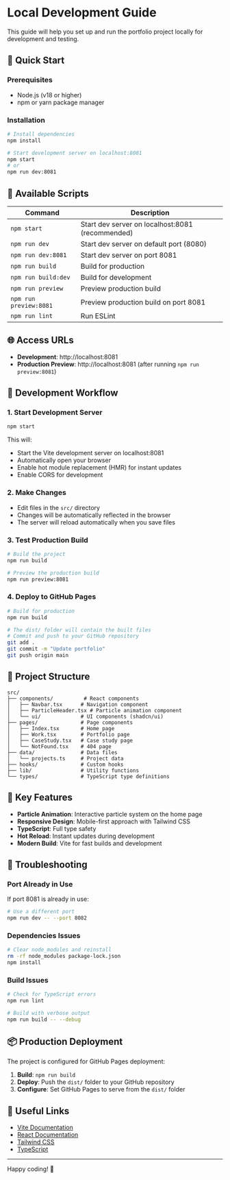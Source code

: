 # Local Development Guide

This guide will help you set up and run the portfolio project locally for development and testing.

## 🚀 Quick Start

### Prerequisites
- Node.js (v18 or higher)
- npm or yarn package manager

### Installation
```bash
# Install dependencies
npm install

# Start development server on localhost:8081
npm start
# or
npm run dev:8081
```

## 📝 Available Scripts

| Command | Description |
|---------|-------------|
| `npm start` | Start dev server on localhost:8081 (recommended) |
| `npm run dev` | Start dev server on default port (8080) |
| `npm run dev:8081` | Start dev server on port 8081 |
| `npm run build` | Build for production |
| `npm run build:dev` | Build for development |
| `npm run preview` | Preview production build |
| `npm run preview:8081` | Preview production build on port 8081 |
| `npm run lint` | Run ESLint |

## 🌐 Access URLs

- **Development**: http://localhost:8081
- **Production Preview**: http://localhost:8081 (after running `npm run preview:8081`)

## 🔧 Development Workflow

### 1. Start Development Server
```bash
npm start
```
This will:
- Start the Vite development server on localhost:8081
- Automatically open your browser
- Enable hot module replacement (HMR) for instant updates
- Enable CORS for development

### 2. Make Changes
- Edit files in the `src/` directory
- Changes will be automatically reflected in the browser
- The server will reload automatically when you save files

### 3. Test Production Build
```bash
# Build the project
npm run build

# Preview the production build
npm run preview:8081
```

### 4. Deploy to GitHub Pages
```bash
# Build for production
npm run build

# The dist/ folder will contain the built files
# Commit and push to your GitHub repository
git add .
git commit -m "Update portfolio"
git push origin main
```

## 📁 Project Structure

```
src/
├── components/          # React components
│   ├── Navbar.tsx      # Navigation component
│   ├── ParticleHeader.tsx # Particle animation component
│   └── ui/             # UI components (shadcn/ui)
├── pages/              # Page components
│   ├── Index.tsx       # Home page
│   ├── Work.tsx        # Portfolio page
│   ├── CaseStudy.tsx   # Case study page
│   └── NotFound.tsx    # 404 page
├── data/               # Data files
│   └── projects.ts     # Project data
├── hooks/              # Custom hooks
├── lib/                # Utility functions
└── types/              # TypeScript type definitions
```

## 🎨 Key Features

- **Particle Animation**: Interactive particle system on the home page
- **Responsive Design**: Mobile-first approach with Tailwind CSS
- **TypeScript**: Full type safety
- **Hot Reload**: Instant updates during development
- **Modern Build**: Vite for fast builds and development

## 🐛 Troubleshooting

### Port Already in Use
If port 8081 is already in use:
```bash
# Use a different port
npm run dev -- --port 8082
```

### Dependencies Issues
```bash
# Clear node_modules and reinstall
rm -rf node_modules package-lock.json
npm install
```

### Build Issues
```bash
# Check for TypeScript errors
npm run lint

# Build with verbose output
npm run build -- --debug
```

## 📦 Production Deployment

The project is configured for GitHub Pages deployment:

1. **Build**: `npm run build`
2. **Deploy**: Push the `dist/` folder to your GitHub repository
3. **Configure**: Set GitHub Pages to serve from the `dist/` folder

## 🔗 Useful Links

- [Vite Documentation](https://vitejs.dev/)
- [React Documentation](https://react.dev/)
- [Tailwind CSS](https://tailwindcss.com/)
- [TypeScript](https://www.typescriptlang.org/)

---

Happy coding! 🎉
